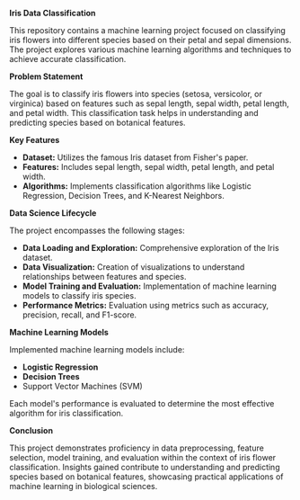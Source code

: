**Iris Data Classification**

This repository contains a machine learning project focused on classifying iris flowers into different species based on their petal and sepal dimensions. The project explores various machine learning algorithms and techniques to achieve accurate classification.

**Problem Statement**

The goal is to classify iris flowers into species (setosa, versicolor, or virginica) based on features such as sepal length, sepal width, petal length, and petal width. This classification task helps in understanding and predicting species based on botanical features.

**Key Features**

- **Dataset:** Utilizes the famous Iris dataset from Fisher's paper.
- **Features:** Includes sepal length, sepal width, petal length, and petal width.
- **Algorithms:** Implements classification algorithms like Logistic Regression, Decision Trees, and K-Nearest Neighbors.

**Data Science Lifecycle**

The project encompasses the following stages:

- **Data Loading and Exploration:** Comprehensive exploration of the Iris dataset.
- **Data Visualization:** Creation of visualizations to understand relationships between features and species.
- **Model Training and Evaluation:** Implementation of machine learning models to classify iris species.
- **Performance Metrics:** Evaluation using metrics such as accuracy, precision, recall, and F1-score.

**Machine Learning Models**

Implemented machine learning models include:

- **Logistic Regression**
- **Decision Trees**
- Support Vector Machines (SVM)

Each model's performance is evaluated to determine the most effective algorithm for iris classification.

**Conclusion**

This project demonstrates proficiency in data preprocessing, feature selection, model training, and evaluation within the context of iris flower classification. Insights gained contribute to understanding and predicting species based on botanical features, showcasing practical applications of machine learning in biological sciences.
